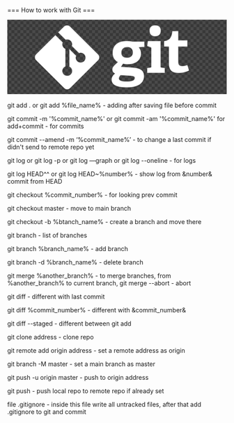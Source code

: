 === How to work with Git ===


![git_logo](logo.png)


git add . or git add %file_name% - adding after saving file before commit

git commit -m '%commit_name%' or git commit -am '%commit_name%' for add+commit - for commits

git commit --amend -m ‘%commit_name%’ - to change a last commit if didn't send to remote repo yet

git log or git log -p or git log —graph or git log --oneline  - for logs

git log HEAD^^ or git log HEAD~%number% - show log from &number& commit from HEAD

git checkout %commit_number% - for looking prev commit

git checkout master - move to main branch

git checkout -b %btanch_name% - create a branch and move there

git branch - list of branches

git branch %branch_name% - add branch

git branch -d %branch_name% - delete branch

git merge %another_branch% - to merge branches, from %another_branch% to current branch, git merge --abort - abort

git diff - different with last commit

git diff %commit_number% - different with &commit_number&

git diff --staged - different between git add

git clone address - clone repo

git remote add origin address - set a remote address as origin

git branch -M master - set a main branch as master

git push -u origin master - push to origin address

git push - push local repo to remote repo if already set


file .gitignore - inside this file write all untracked files, after that add .gitignore to git and commit